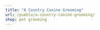 ```yaml
---
title: "A Country Canine Grooming"
url: /pueblo/a-country-canine-grooming/
shop: pet grooming
---
```

